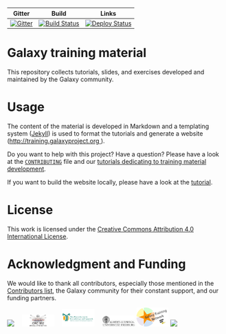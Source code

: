 |Gitter|Build|Links|
|------|-----|-----|
|[![Gitter](https://badges.gitter.im/Galaxy-Training-Network/training-material.svg)](https://gitter.im/Galaxy-Training-Network/Lobby?utm_source=badge&utm_medium=badge&utm_campaign=pr-badge&utm_content=badge) |[![Build Status](https://travis-ci.org/galaxyproject/training-material.svg?branch=master)](https://travis-ci.org/galaxyproject/training-material) | [![Deploy Status](https://travis-ci.org/galaxyproject/training-material.svg?branch=gh-pages)](https://travis-ci.org/galaxyproject/training-material)|


Galaxy training material
========================

This repository collects tutorials, slides, and exercises developed and maintained by the Galaxy community.

# Usage

The content of the material is developed in Markdown and a templating system ([Jekyll](http://jekyllrb.com/)) is used to format the tutorials and generate a website ([http://training.galaxyproject.org ](http://training.galaxyproject.org)).

Do you want to help with this project? Have a question? Please have a look at the [`CONTRIBUTING`](CONTRIBUTING.md) file and our [tutorials dedicating to training material development](https://galaxyproject.github.io/training-material//topics/training).

If you want to build the website locally, please have a look at the [tutorial](https://galaxyproject.github.io/training-material//topics/training/tutorials/create-new-tutorial-jekyll/tutorial.html).

# License

This work is licensed under the [Creative Commons Attribution 4.0 International License](https://creativecommons.org/licenses/by/4.0/).

# Acknowledgment and Funding

We would like to thank all contributors, especially those mentioned in the [Contributors list](CONTRIBUTORS.yaml), the Galaxy community for their constant support, and our funding partners.

<a href="https://www.denbi.de/"><img src="https://raw.githubusercontent.com/bgruening/rbc_docs/master/logo/deNBI_Logo_rgb.png" width="15%"></a> 	&emsp;<a href="http://www.sfb992.uni-freiburg.de/"><img src="https://raw.githubusercontent.com/bgruening/presentations/bce348bb606c312d531c479e63a66efc2bc38d44/shared/resources/img/MEDEP.jpg" width="15%"></a> 	&emsp;<a href="http://www.ie-freiburg.mpg.de"><img src="https://raw.githubusercontent.com/bgruening/presentations/master/shared/resources/img/14_MPI_IE_logo_mit_180.gif" width="15%"></a> 	&emsp;<a href="https://www.uni-freiburg.de/"><img src="https://raw.githubusercontent.com/bgruening/presentations/a2e38e4b007994af798320db3a0131c4bb891c0e/shared/resources/img/logo_freiburg.jpg" width="15%"></a>
<a href="https://wiki.galaxyproject.org/Teach/GTN"><img src="./shared/images/GTNLogo1000.png" width="15%"></a>
<a href="http://www.france-bioinformatique.fr/"><img src="http://www.france-bioinformatique.fr/sites/default/files/ifb-logo_1.png" width="15%"></a> &emsp;
